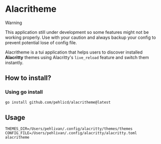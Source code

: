# Alacritheme

> [!WARNING]  
> This application still under development so some features might not be working properly. Use with your caution and always backup your config to prevent potential lose of config file.

Alacritheme is a tui application that helps users to discover installed **Alacritty** themes using Alacritty's `live_reload` feature and switch them instantly.

## How to install?

### Using go install

```bash
go install github.com/pehlicd/alacritheme@latest
```

## Usage

```
THEMES_DIR=/Users/pehlivan/.config/alacritty/themes/themes CONFIG_FILE=/Users/pehlivan/.config/alacritty/alacritty.toml alacritheme
```


